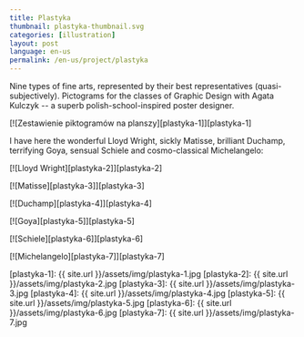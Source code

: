 ```yaml
---
title: Plastyka
thumbnail: plastyka-thumbnail.svg
categories: [illustration]
layout: post
language: en-us
permalink: /en-us/project/plastyka
---
```


Nine types of fine arts, represented by their best representatives (quasi-subjectively). Pictograms for the classes of Graphic Design with Agata Kulczyk -- a superb polish-school-inspired poster designer.

[![Zestawienie piktogramów na planszy][plastyka-1]][plastyka-1]

I have here the wonderful Lloyd Wright, sickly Matisse, brilliant Duchamp, terrifying Goya, sensual Schiele and cosmo-classical Michelangelo:

[![Lloyd Wright][plastyka-2]][plastyka-2]

[![Matisse][plastyka-3]][plastyka-3]

[![Duchamp][plastyka-4]][plastyka-4]

[![Goya][plastyka-5]][plastyka-5]

[![Schiele][plastyka-6]][plastyka-6]

[![Michelangelo][plastyka-7]][plastyka-7]

[plastyka-1]: {{ site.url }}/assets/img/plastyka-1.jpg
[plastyka-2]: {{ site.url }}/assets/img/plastyka-2.jpg
[plastyka-3]: {{ site.url }}/assets/img/plastyka-3.jpg
[plastyka-4]: {{ site.url }}/assets/img/plastyka-4.jpg
[plastyka-5]: {{ site.url }}/assets/img/plastyka-5.jpg
[plastyka-6]: {{ site.url }}/assets/img/plastyka-6.jpg
[plastyka-7]: {{ site.url }}/assets/img/plastyka-7.jpg